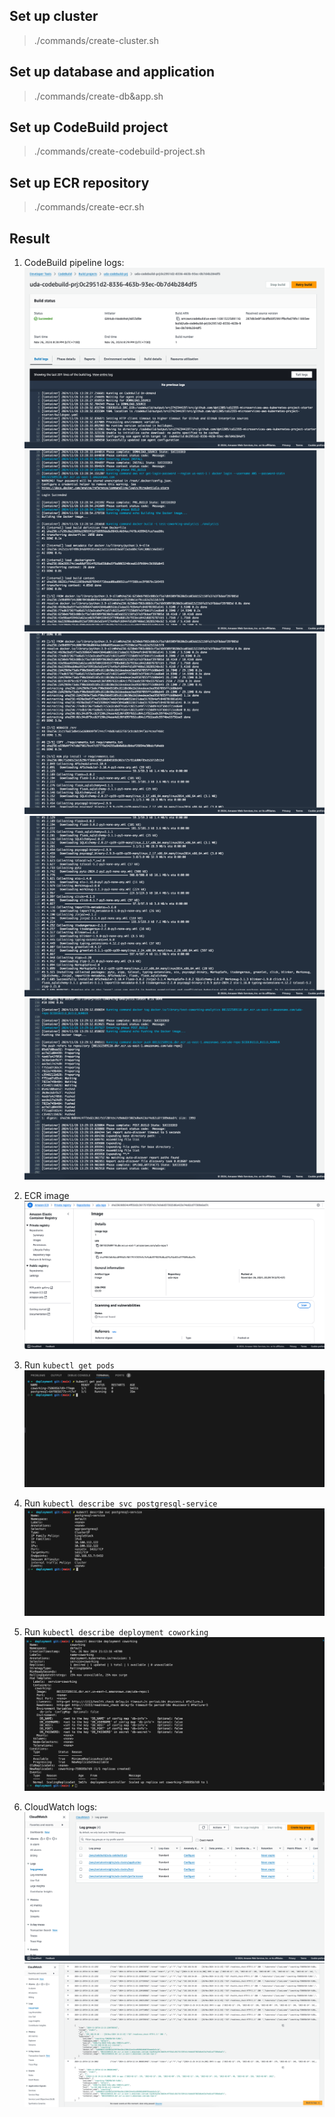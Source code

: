 ## Set up cluster
> ./commands/create-cluster.sh

## Set up database and application 
> ./commands/create-db&app.sh

## Set up CodeBuild project
> ./commands/create-codebuild-project.sh

## Set up ECR repository
> ./commands/create-ecr.sh

## Result
1. CodeBuild pipeline logs:
![](image/codebuild_log_1.png)
![](image/codebuild_log_2.png)
![](image/codebuild_log_3.png)
![](image/codebuild_log_4.png)
![](image/codebuild_log_5.png)

2. ECR image
![](image/ecr_image.png)

3. Run ```kubectl get pods```
![](image/kubectl_get_pod.png)

4. Run ```kubectl describe svc postgresql-service```
![](image/kubectl_describe_svc_postgresql.png)

5. Run ```kubectl describe deployment coworking```
![](image/kubectl_describe_deployment.png)

6. CloudWatch logs:
![](image/cloudwatch_loggroups.png)
![](image/cloudwatch_log_application.png)

